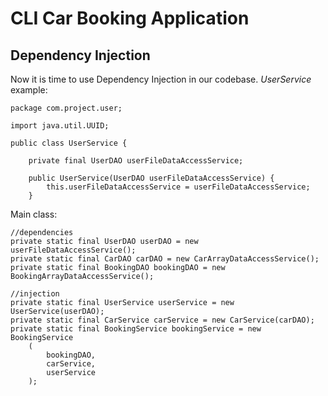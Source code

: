 # CLI Car Booking Application

## Dependency Injection

Now it is time to use Dependency Injection in our codebase.
_UserService_ example:
```
package com.project.user;

import java.util.UUID;

public class UserService {

    private final UserDAO userFileDataAccessService;

    public UserService(UserDAO userFileDataAccessService) {
        this.userFileDataAccessService = userFileDataAccessService;
    }
```
Main class:

```
//dependencies
private static final UserDAO userDAO = new userFileDataAccessService();
private static final CarDAO carDAO = new CarArrayDataAccessService();
private static final BookingDAO bookingDAO = new BookingArrayDataAccessService();

//injection
private static final UserService userService = new UserService(userDAO);
private static final CarService carService = new CarService(carDAO);
private static final BookingService bookingService = new BookingService
    (
        bookingDAO,
        carService,
        userService
    );
```